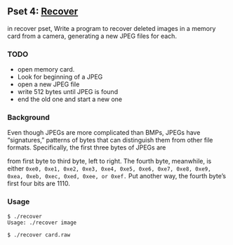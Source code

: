 ## Pset 4: [Recover](https://cs50.harvard.edu/x/2021/psets/4/recover/)

in recover pset, Write a program to recover deleted images in a memory card from a camera, generating a new JPEG files for each.

### TODO

- open memory card.
- Look for beginning of a JPEG
- open a new JPEG file
- write 512 bytes until JPEG is found
- end the old one and start a new one

### Background


Even though JPEGs are more complicated than BMPs, JPEGs have “signatures,” patterns of bytes that can distinguish them from other file formats. Specifically, the first three bytes of JPEGs are

from first byte to third byte, left to right. The fourth byte, meanwhile, is either `0xe0, 0xe1, 0xe2, 0xe3, 0xe4, 0xe5, 0xe6, 0xe7, 0xe8, 0xe9, 0xea, 0xeb, 0xec, 0xed, 0xee, or 0xef.` Put another way, the fourth byte’s first four bits are 1110.

### Usage

```
$ ./recover
Usage: ./recover image
```
 `$ ./recover card.raw`